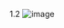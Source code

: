 1.2
![image](https://user-images.githubusercontent.com/89715905/131237725-53f80db3-7c3d-4fea-8421-a6c819326cbe.png)
